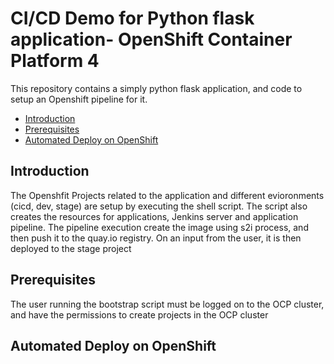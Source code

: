 # CI/CD Demo for Python flask application- OpenShift Container Platform 4

This repository contains a simply python flask application, and code to setup an Openshift pipeline for it. 
* [Introduction](#introduction)
* [Prerequisites](#prerequisites)
* [Automated Deploy on OpenShift](#automatic-deploy-on-openshift)



## Introduction
The Openshfit Projects related to the application and different evioronments (cicd, dev, stage) are setup by executing the shell script. The script also creates the resources for applications, Jenkins server and application pipeline. The pipeline execution create the image using s2i process, and then push it to the quay.io registry. On an input from the user, it is then deployed to the stage project
## Prerequisites
The user running the bootstrap script must be logged on to the OCP cluster, and have the permissions to create projects in the OCP cluster

## Automated Deploy on OpenShift
